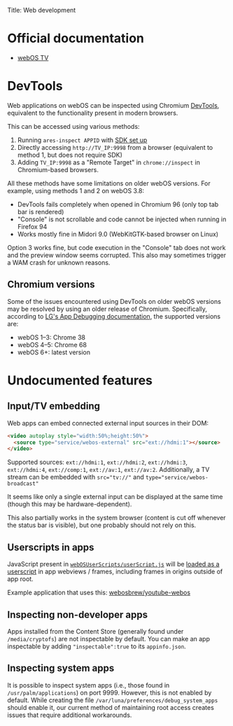 Title: Web development

# Official documentation
* [webOS
  TV](https://webostv.developer.lge.com/develop/overview/building-your-first-web-app-webos-tv/)

# DevTools
Web applications on webOS can be inspected using Chromium [DevTools](https://developer.chrome.com/docs/devtools/), equivalent
to the functionality present in modern browsers.

This can be accessed using various methods:

1. Running `ares-inspect APPID` with [SDK set up]({filename}/pages/sdk.md)
2. Directly accessing `http://TV_IP:9998` from a browser (equivalent to method
   1, but does not require SDK)
3. Adding `TV_IP:9998` as a "Remote Target" in `chrome://inspect` in Chromium-based
   browsers.

All these methods have some limitations on older webOS versions. For
example, using methods 1 and 2 on webOS 3.8:

* DevTools fails completely when opened in Chromium 96 (only top tab bar is
  rendered)
* "Console" is not scrollable and code cannot be injected when running in
  Firefox 94
* Works mostly fine in Midori 9.0 (WebKitGTK-based browser on Linux)

Option 3 works fine, but code execution in the "Console" tab does not work and the
preview window seems corrupted. This also may sometimes trigger a WAM crash for
unknown reasons.

## Chromium versions
Some of the issues encountered using DevTools on older webOS versions may be
resolved by using an older release of Chromium. Specifically, according to
[LG's App Debugging documentation](https://webostv.developer.lge.com/develop/getting-started/app-debugging),
the supported versions are:
* webOS 1&ndash;3: Chrome 38
* webOS 4&ndash;5: Chrome 68
* webOS 6+: latest version

# Undocumented features

## Input/TV embedding

Web apps can embed connected external input sources in their DOM:
```html
<video autoplay style="width:50%;height:50%">
  <source type="service/webos-external" src="ext://hdmi:1"></source>
</video>
```
Supported sources: `ext://hdmi:1`, `ext://hdmi:2`, `ext://hdmi:3`, `ext://hdmi:4`, `ext://comp:1`, `ext://av:1`, `ext://av:2`.
Additionally, a TV stream can be embedded with `src="tv://"` and `type="service/webos-broadcast"`

It seems like only a single external input can be displayed at the same time
(though this may be hardware-dependent).

This also partially works in the system browser (content is cut off whenever the
status bar is visible), but one probably should not rely on this.

## Userscripts in apps
JavaScript present in [`webOSUserScripts/userScript.js`](https://github.com/webosose/wam/blob/f7c68dbeb744e8af66e4a83507b3d429dd692b2f/src/core/WebAppManagerConfig.cpp#L71-L73)
will be [loaded as a userscript](https://github.com/webosose/wam/blob/f7c68dbeb744e8af66e4a83507b3d429dd692b2f/src/core/WebPageBase.cpp#L476-L486)
in app webviews / frames, including frames in origins outside of app root.

Example application that uses this:
[webosbrew/youtube-webos](https://github.com/webosbrew/youtube-webos)

## Inspecting non-developer apps
Apps installed from the Content Store (generally found under `/media/cryptofs`)
are not inspectable by default. You can make an app inspectable by adding
`"inspectable":true` to its `appinfo.json`.

## Inspecting system apps
It is possible to inspect system apps (i.e., those found in
`/usr/palm/applications`) on port 9999. However, this is not enabled by
default. While creating the file `/var/luna/preferences/debug_system_apps`
should enable it, our current method of maintaining root access creates issues
that require additional workarounds.

